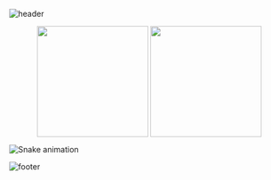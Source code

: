 ![header](https://capsule-render.vercel.app/api?type=waving&color=gradient&customColorList=9,16,13&section=header&text=Shaveen%20Balasooriya&desc=Software%20Engineer%20|%20System%20Architect%20|%20Solution%20Architect%20|%20%20Cybersecurity%20Enthusiast&descSize=15&descAlignY=94&animation=fadeIn&width=100%)


<div align="center">
    <img height=200 align="center" src="https://github-readme-stats.vercel.app/api?username=Shaveen-Balasooriya&show=prs_merged,prs_merged_percentage&show_icons=true&theme=ayu-mirage&hide_border=true&custom_title=My%20GitHub%20Stats" />
    <img height=200 align="center" src="https://github-readme-stats.vercel.app/api/top-langs?username=Shaveen-Balasooriya&layout=compact&card_width=320&size_weight=0.5&count_weight=0.5&theme=ayu-mirage&hide_border=true" />
</div>

![Snake animation](https://github.com/thepiyushmalhotra/thepiyushmalhotra/blob/output/github-contribution-grid-snake.svg)

![footer](https://capsule-render.vercel.app/api?type=waving&color=gradient&customColorList=9,16,13&section=footer)
